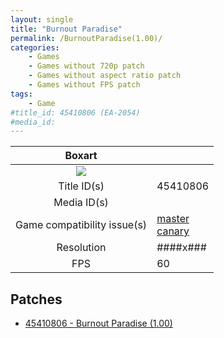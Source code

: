 ```yaml
---
layout: single
title: "Burnout Paradise"
permalink: /BurnoutParadise(1.00)/
categories:
    - Games
    - Games without 720p patch
    - Games without aspect ratio patch
    - Games without FPS patch
tags:
    - Game
#title_id: 45410806 (EA-2054)
#media_id:
---
```


| Boxart                      |                                                                            |
| :----:                      | :-                                                                         |
| ![](https://download-ssl.xbox.com/content/images/66acd000-77fe-1000-9115-d80245410806/1033/boxartlg.jpg) |
| Title ID(s)                 | 45410806                                                                   |
| Media ID(s)                 |                                                                    |
| Game compatibility issue(s) | [master](https://github.com/xenia-project/game-compatibility/issues/)<br>[canary](https://github.com/xenia-canary/game-compatibility/issues/) |
| Resolution                  | ####x###                                                                   |
| FPS                         | 60                                                                         |

## Patches
* [45410806 - Burnout Paradise (1.00)](https://github.com/xenia-canary/game-patches/blob/main/patches/45410806%20-%20Burnout%20Paradise%20(1.00).toml)

<!--This page was generated by a script. You can remove this comment once the page is verified to be free of mistakes.-->
